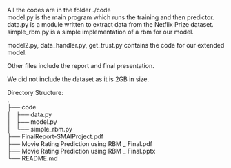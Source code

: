 All the codes are in the folder ./code  
model.py is the main program which runs the training and then predictor.  
data.py is a module written to extract data from the Netflix Prize dataset.  
simple_rbm.py is a simple implementation of a rbm for our model.  

model2.py, data_handler.py, get_trust.py contains the code for our extended model.

Other files include the report and final presentation.  

We did not include the dataset as it is 2GB in size.  

Directory Structure:  
.  
├── code  
│   ├── data.py  
│   ├── model.py  
│   └── simple_rbm.py  
├── FinalReport-SMAIProject.pdf  
├── Movie Rating Prediction using RBM _ Final.pdf  
├── Movie Rating Prediction using RBM _ Final.pptx  
└── README.md  

